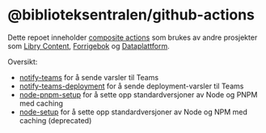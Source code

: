 # @biblioteksentralen/github-actions

Dette repoet inneholder [composite actions](https://docs.github.com/en/actions/creating-actions/creating-a-composite-action) som brukes av andre prosjekter som [Libry Content](https://github.com/biblioteksentralen/libry-content/tree/main/.github/workflows), [Forrigebok](https://github.com/biblioteksentralen/forrigebok/tree/main/.github/workflows) og [Dataplattform](https://github.com/biblioteksentralen/dataplattform/tree/main/.github/workflows).

Oversikt:

* [notify-teams](./notify-teams/README.md) for å sende varsler til Teams
* [notify-teams-deployment](./notify-teams-deployment/README.md) for å sende deployment-varsler til Teams
* [node-pnpm-setup](./node-pnpm-setup/README.md) for å sette opp standardversjoner av Node og PNPM med caching
* [node-setup](./node-setup/README.md) for å sette opp standardversjoner av Node og NPM med caching (deprecated)
